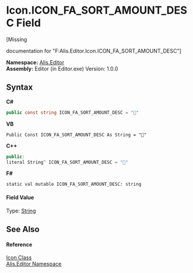 # Icon.ICON_FA_SORT_AMOUNT_DESC Field
 

\[Missing <summary> documentation for "F:Alis.Editor.Icon.ICON_FA_SORT_AMOUNT_DESC"\]

**Namespace:**&nbsp;<a href="b150ade4-39de-a232-5f06-d3cdc1b2c538">Alis.Editor</a><br />**Assembly:**&nbsp;Editor (in Editor.exe) Version: 1.0.0

## Syntax

**C#**<br />
``` C#
public const string ICON_FA_SORT_AMOUNT_DESC = ""
```

**VB**<br />
``` VB
Public Const ICON_FA_SORT_AMOUNT_DESC As String = ""
```

**C++**<br />
``` C++
public:
literal String^ ICON_FA_SORT_AMOUNT_DESC = ""
```

**F#**<br />
``` F#
static val mutable ICON_FA_SORT_AMOUNT_DESC: string
```


#### Field Value
Type: <a href="https://docs.microsoft.com/dotnet/api/system.string" target="_blank">String</a>

## See Also


#### Reference
<a href="cc0f883c-67f8-f772-c6d7-a60b129f22a7">Icon Class</a><br /><a href="b150ade4-39de-a232-5f06-d3cdc1b2c538">Alis.Editor Namespace</a><br />